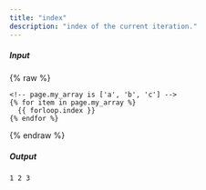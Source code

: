 ```yaml
---
title: "index"
description: "index of the current iteration."
---
```

##### Input

{% raw %}
~~~liquid
<!-- page.my_array is ['a', 'b', 'c'] -->
{% for item in page.my_array %}
  {{ forloop.index }}
{% endfor %}
~~~
{% endraw %}

##### Output

~~~html
1 2 3
~~~
